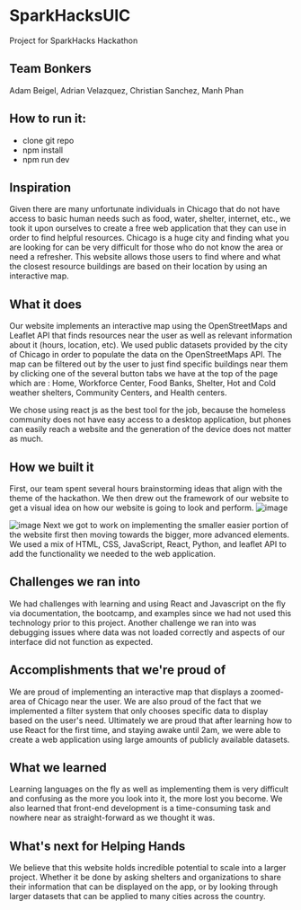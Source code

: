 # SparkHacksUIC

Project for SparkHacks Hackathon 

## Team Bonkers

Adam Beigel, Adrian Velazquez, Christian Sanchez, Manh Phan

## How to run it:

-   clone git repo
-   npm install
-   npm run dev

## Inspiration
Given there are many unfortunate individuals in Chicago that do not have access to basic human needs such as food, water, shelter, internet, etc.,  we took it upon ourselves to create a free web application that they can use in order to find helpful resources.  Chicago is a huge city and finding what you are looking for can be very difficult for those who do not know the area or need a refresher. This website allows those users to find where and what the closest resource buildings are based on their location by using an interactive map. 

## What it does
Our website implements an interactive map using the OpenStreetMaps and Leaflet API that finds resources near the user as well as relevant information about it (hours, location, etc). We used public datasets provided by the city of Chicago in order to populate the data on the OpenStreetMaps API. The map can be filtered out by the user to just find specific buildings near them by clicking one of the several button tabs we have at the top of the page which are : Home, Workforce Center, Food Banks, Shelter, Hot and Cold weather shelters, Community Centers, and Health centers.

We chose using react js as the best tool for the job, because the homeless community does not have easy access to a desktop application, but phones can easily reach a website and the generation of the device does not matter as much.

## How we built it
First, our team spent several hours brainstorming ideas that align with the theme of the hackathon. We then drew out the framework of our website to get a visual idea on how our website is going to look and perform. 
![image](https://user-images.githubusercontent.com/113126172/230742633-8e9451c6-a01d-4161-802a-e6e804fef824.png)



![image](https://user-images.githubusercontent.com/113126172/230742655-ed52dbef-2c3d-4734-ad71-e4bd6661c552.png)
Next we got to work on implementing the smaller easier portion of the website first then moving towards the bigger, more advanced elements.  We used a mix of HTML, CSS, JavaScript, React, Python, and leaflet API to add the functionality we needed to the web application.

## Challenges we ran into
We had challenges with learning and using React and Javascript on the fly via documentation, the bootcamp,  and examples since we had not used this technology prior to this project. Another challenge we ran into was debugging issues where data was not loaded correctly and aspects of our interface did not function as expected. 

## Accomplishments that we're proud of
We are proud of implementing an interactive map that displays a zoomed-area of Chicago near the user.  We are also proud of the fact that we implemented a filter system that only chooses specific data to display based on the user's need. Ultimately we are proud that after learning how to use React for the first time, and staying awake until 2am,  we were able to create a web application using large amounts of publicly available datasets. 

## What we learned
Learning languages on the fly as well as implementing them is very difficult and confusing as the more you look into it, the more lost you become.  We also learned that front-end development is a time-consuming task and nowhere near as straight-forward as we thought it was.


## What's next for Helping Hands
We believe that this website holds incredible potential to scale into a larger project. Whether it be done by asking shelters and organizations to share their information that can be displayed on the app, or by looking through larger datasets that can be applied to many cities across the country.


